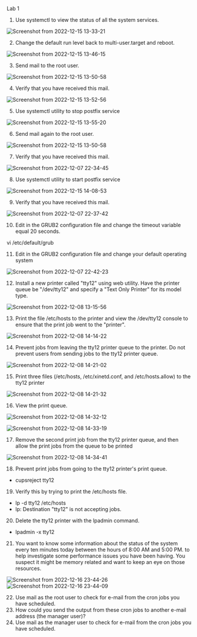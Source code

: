 Lab 1

1. Use systemctl to view the status of all the system services.

![Screenshot from 2022-12-15 13-33-21](https://user-images.githubusercontent.com/110255978/207849312-6da20f2d-7596-4727-9d5b-75b1c769274c.png)


2. Change the default run level back to multi-user.target and reboot.

![Screenshot from 2022-12-15 13-46-15](https://user-images.githubusercontent.com/110255978/207851418-ce844e22-7014-40b7-af34-63beb3b76085.png)


3. Send mail to the root user.

![Screenshot from 2022-12-15 13-50-58](https://user-images.githubusercontent.com/110255978/207852369-809b426c-d547-4578-b95f-3f087c3a8119.png)

4. Verify that you have received this mail.

![Screenshot from 2022-12-15 13-52-56](https://user-images.githubusercontent.com/110255978/207852711-d6a34ab2-52ae-4426-a47a-88ffb05fa186.png)

5. Use systemctl utility to stop postfix service

![Screenshot from 2022-12-15 13-55-20](https://user-images.githubusercontent.com/110255978/207853185-fcb93647-1fdc-4561-8e4b-ac14c9d27557.png)

6. Send mail again to the root user.

![Screenshot from 2022-12-15 13-50-58](https://user-images.githubusercontent.com/110255978/207854848-94e87372-b9b5-4971-9580-fd4e2e03d40d.png)

7. Verify that you have received this mail.

![Screenshot from 2022-12-07 22-34-45](https://user-images.githubusercontent.com/110255978/207856133-1e50da02-7792-41c6-9dad-a072db3822fd.png)

8. Use systemctl utility to start postfix service

![Screenshot from 2022-12-15 14-08-53](https://user-images.githubusercontent.com/110255978/207855691-0f790835-5306-4b52-82e9-a3e29810f568.png)

9. Verify that you have received this mail.

![Screenshot from 2022-12-07 22-37-42](https://user-images.githubusercontent.com/110255978/207855907-18e11f23-2818-404c-a7a3-d3e25111208f.png)

10. Edit in the GRUB2 configuration file and change the timeout variable equal 20
seconds.

vi /etc/default/grub

11. Edit in the GRUB2 configuration file and change your default operating system

![Screenshot from 2022-12-07 22-42-23](https://user-images.githubusercontent.com/110255978/207857042-8b33c997-7de4-4a3d-afca-fa0ab13f4879.png)

12. Install a new printer called "tty12" using web utility. Have the printer queue be "/dev/tty12" and specify a "Text Only Printer" for its model type.

![Screenshot from 2022-12-08 13-15-56](https://user-images.githubusercontent.com/110255978/207858601-15179186-16a0-4a9b-889e-74b960c5fb81.png)

13. Print the file /etc/hosts to the printer and view the /dev/tty12 console to ensure that the print job went to the "printer".

![Screenshot from 2022-12-08 14-14-22](https://user-images.githubusercontent.com/110255978/207858818-4e94e404-6abb-451d-b9d9-e0f6d213f4a6.png)

14. Prevent jobs from leaving the tty12 printer queue to the printer. Do not prevent users from sending jobs to the tty12 printer queue.

![Screenshot from 2022-12-08 14-21-02](https://user-images.githubusercontent.com/110255978/207859466-9173d2e2-ab70-423a-a285-1a4e9ee465e8.png)

15. Print three files (/etc/hosts, /etc/xinetd.conf, and /etc/hosts.allow) to the tty12 printer

![Screenshot from 2022-12-08 14-21-32](https://user-images.githubusercontent.com/110255978/208193193-29c25b48-dcfc-4cb0-b2ba-0e5763f1f4ef.png)

16. View the print queue.

![Screenshot from 2022-12-08 14-32-12](https://user-images.githubusercontent.com/110255978/208193263-3e7ef564-6087-4476-a3be-55fb545f5f15.png)

![Screenshot from 2022-12-08 14-33-19](https://user-images.githubusercontent.com/110255978/208193452-4b98b71b-003c-48f4-bd3d-ee4d8d052d53.png)


17. Remove the second print job from the tty12 printer queue, and then allow the print jobs from
the queue to be printed

![Screenshot from 2022-12-08 14-34-41](https://user-images.githubusercontent.com/110255978/208193494-684a0ff8-7007-40ac-95b4-d3f8b66576e3.png)


18. Prevent print jobs from going to the tty12 printer's print queue.

- cupsreject tty12

19. Verify this by trying to print the /etc/hosts file.

- lp -d tty12 /etc/hosts
- lp: Destination "tty12" is not accepting jobs.

20. Delete the tty12 printer with the lpadmin command.

- lpadmin -x tty12

21. You want to know some information about the status of the system every ten minutes today
between the hours of 8:00 AM and 5:00 PM. to help investigate some performance issues you
have been having. You suspect it might be memory related and want to keep an eye on those
resources.

![Screenshot from 2022-12-16 23-44-26](https://user-images.githubusercontent.com/110255978/208194131-61804101-5f30-4767-845d-a64dc22e325d.png)
![Screenshot from 2022-12-16 23-44-09](https://user-images.githubusercontent.com/110255978/208194141-34c140fe-bcc8-4a9f-afe0-424c5ad1047c.png)


22. Use mail as the root user to check for e-mail from the cron jobs you have scheduled.
23. How could you send the output from these cron jobs to another e-mail address (the manager
user)?
24. Use mail as the manager user to check for e-mail from the cron jobs you have scheduled.
